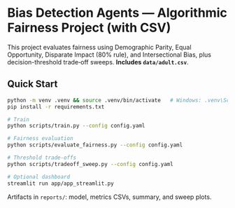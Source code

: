 # Bias Detection Agents — Algorithmic Fairness Project (with CSV)

This project evaluates fairness using Demographic Parity, Equal Opportunity, Disparate Impact (80% rule), and Intersectional Bias, plus decision-threshold trade‑off sweeps. **Includes `data/adult.csv`**.

## Quick Start
```bash
python -m venv .venv && source .venv/bin/activate   # Windows: .venv\Scripts\activate
pip install -r requirements.txt

# Train
python scripts/train.py --config config.yaml

# Fairness evaluation
python scripts/evaluate_fairness.py --config config.yaml

# Threshold trade-offs
python scripts/tradeoff_sweep.py --config config.yaml

# Optional dashboard
streamlit run app/app_streamlit.py
```
Artifacts in `reports/`: model, metrics CSVs, summary, and sweep plots.
